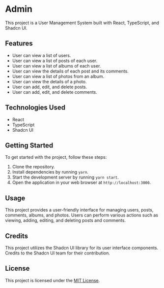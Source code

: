 # Admin

This project is a User Management System built with React, TypeScript, and Shadcn UI.

## Features

- User can view a list of users.
- User can view a list of posts of each user.
- User can view a list of albums of each user.
- User can view the details of each post and its comments.
- User can view a list of photos from an album.
- User can view the details of a photo.
- User can add, edit, and delete posts.
- User can add, edit, and delete comments.

## Technologies Used

- React
- TypeScript
- Shadcn UI

## Getting Started

To get started with the project, follow these steps:

1. Clone the repository.
2. Install dependencies by running `yarn`.
3. Start the development server by running `yarn start`.
4. Open the application in your web browser at `http://localhost:3000`.

## Usage

This project provides a user-friendly interface for managing users, posts, comments, albums, and photos. Users can perform various actions such as viewing, adding, editing, and deleting posts and comments.

## Credits

This project utilizes the Shadcn UI library for its user interface components. Credits to the Shadcn UI team for their contribution.

## License

This project is licensed under the [MIT License](LICENSE).


